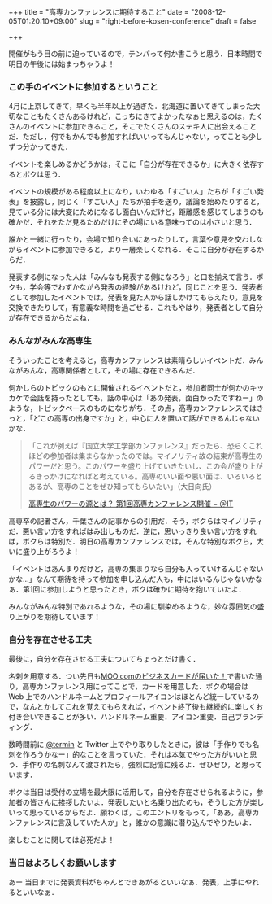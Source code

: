 +++
title = "高専カンファレンスに期待すること"
date = "2008-12-05T01:20:10+09:00"
slug = "right-before-kosen-conference"
draft = false

+++

<p>開催がもう目の前に迫っているので，テンパって何か書こうと思う．日本時間で明日の午後には始まっちゃうよ！</p>
<h3>この手のイベントに参加するということ</h3>
<p>4月に上京してきて，早くも半年以上が過ぎた．北海道に置いてきてしまった大切なこともたくさんあるけれど，こっちにきてよかったなぁと思えるのは，たくさんのイベントに参加できること，そこでたくさんのステキ人に出会えることだ．ただし，何でもかんでも参加すればいいってもんじゃない，ってことも少しずつ分かってきた．</p>
<p>イベントを楽しめるかどうかは，そこに「自分が存在できるか」に大きく依存するとボクは思う．</p>
<p>イベントの規模がある程度以上になり，いわゆる「すごい人」たちが「すごい発表」を披露し，同じく「すごい人」たちが拍手を送り，議論を始めたりすると，見ている分には大変にためになるし面白いんだけど，距離感を感じてしまうのも確かだ．それをただ見るためだけにその場にいる意味ってのは小さいと思う．</p>
<p>誰かと一緒に行ったり，会場で知り合いにあったりして，言葉や意見を交わしながらイベントに参加できると，より一層楽しくなれる．そこに自分が存在するからだ．</p>
<p>発表する側になった人は「みんなも発表する側になろう」と口を揃えて言う．ボクも，学会等でわずかながら発表の経験があるけれど，同じことを思う．発表者として参加したイベントでは，発表を見た人から話しかけてもらえたり，意見を交換できたりして，有意義な時間を過ごせる．これもやはり，発表者として自分が存在できるからだよね．</p>
<h3>みんながみんな高専生</h3>
<p>そういったことを考えると，高専カンファレンスは素晴らしいイベントだ．みんながみんな，高専関係者として，その場に存在できるんだ．</p>
<p>何かしらのトピックのもとに開催されるイベントだと，参加者同士が何かのキッカケで会話を持ったとしても，話の中心は「あの発表，面白かったですねー」のような，トピックベースのものになりがち．その点，高専カンファレンスではきっと，「どこの高専の出身ですか」と，中心に人を置いて話ができるんじゃないかな．</p>
<blockquote><p>
「これが例えば『国立大学工学部カンファレンス』だったら、恐らくこれほどの参加者は集まらなかったのでは。マイノリティ故の結束が高専生のパワーだと思う。このパワーを盛り上げていきたいし、この会が盛り上がるきっかけになればと考えている。高専のいい面や悪い面は、いろいろとあるが、高専のことをぜひ知ってもらいたい」（大日向氏）</p>
<p><a class="quote" href="http://www.atmarkit.co.jp/news/200806/17/kosen.html" title="高専生のパワーの源とは？ 第1回高専カンファレンス開催 − ＠IT">高専生のパワーの源とは？ 第1回高専カンファレンス開催 − ＠IT</a>
</p></blockquote>
<p>高専卒の記者さん，千葉さんの記事からの引用だ．そう，ボクらはマイノリティだ．悪い言い方をすればはみ出しものだ．逆に，思いっきり良い言い方をすれば，ボクらは特別だ．明日の高専カンファレンスでは，そんな特別なボクら，大いに盛り上がろうよ！</p>
<p>「イベントはあんまりだけど，高専の集まりなら自分も入っていけるんじゃないかな…」なんて期待を持って参加を申し込んだ人も，中にはいるんじゃないかなぁ．第1回に参加しようと思ったとき，ボクは確かに期待を抱いていたよ．</p>
<p>みんながみんな特別であれるような，その場に馴染めるような，妙な雰囲気の盛り上がりを期待しています！</p>
<h3>自分を存在させる工夫</h3>
<p>最後に，自分を存在させる工夫についてちょっとだけ書く．</p>
<p>名刺を用意する．つい先日も<a href="http://june29.jp/2008/11/30/moo-namcard/">MOO.comのビジネスカードが届いた！</a>で書いた通り，高専カンファレンス用にってことで，カードを用意した．ボクの場合は Web 上でのハンドルネームとプロフィールアイコンはほとんど統一しているので，なんとかしてこれを覚えてもらえれば，イベント終了後も継続的に楽しくお付き合いできることが多い．ハンドルネーム重要．アイコン重要．自己ブランディング．</p>
<p>数時間前に <a href="http://twitter.com/termin">@termin</a> と Twitter 上でやり取りしたときに，彼は「手作りでも名刺を作ろうかなー」的なことを言っていた．それは本気でやった方がいいと思う．手作りの名刺なんて渡されたら，強烈に記憶に残るよ．ぜひぜひ，と思っています．</p>
<p>ボクは当日は受付の立場を最大限に活用して，自分を存在させられるように，参加者の皆さんに挨拶したいよ．発表したいと名乗り出たのも，そうした方が楽しいって思っているからだよ．願わくば，このエントリをもって，「ああ，高専カンファレンスに言及していた人か」と，誰かの意識に潜り込んでやりたいよ．</p>
<p>楽しむことに関しては必死だよ！</p>
<h3>当日はよろしくお願いします</h3>
<p>あー 当日までに発表資料がちゃんとできあがるといいなぁ．発表，上手にやれるといいなぁ．</p>
